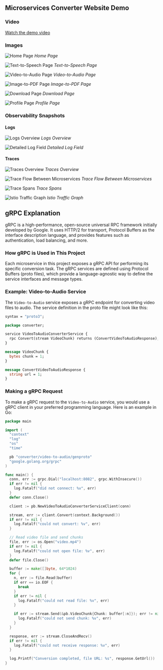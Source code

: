 ## Microservices Converter Website Demo

### Video

[Watch the demo video](https://drive.google.com/file/d/1pBQbMZa-x9A2mC3LAl75IHsFTSXoFV8c/view)


### Images

![Home Page](assets/home-page.png)
*Home Page*

![Text-to-Speech Page](assets/text-to-speech.png)
*Text-to-Speech Page*

![Video-to-Audio Page](assets/video-to-audio.png)
*Video-to-Audio Page*

![Image-to-PDF Page](assets/image-to-pdf.png)
*Image-to-PDF Page*

![Download Page](assets/download.png)
*Download Page*

![Profile Page](assets/profile.png)
*Profile Page*


### Observability Snapshots

#### Logs

![Logs Overview](assets/application-logs.png)
*Logs Overview*

![Detailed Log Field](assets/log-info.png)
*Detailed Log Field*

#### Traces

![Traces Overview](assets/zipkin-traces.png)
*Traces Overview*

![Trace Flow Between Microservices](assets/trace-flow.png)
*Trace Flow Between Microservices*

![Trace Spans](assets/trace-spans.png)
*Trace Spans*

![Istio Traffic Graph](assets/istio-traffic-flow.png)
*Istio Traffic Graph*



## gRPC Explanation

gRPC is a high-performance, open-source universal RPC framework initially developed by Google. It uses HTTP/2 for transport, Protocol Buffers as the interface description language, and provides features such as authentication, load balancing, and more.

### How gRPC is Used in This Project

Each microservice in this project exposes a gRPC API for performing its specific conversion task. The gRPC services are defined using Protocol Buffers (proto files), which provide a language-agnostic way to define the service interfaces and message types.

### Example: Video-to-Audio Service

The `Video-to-Audio` service exposes a gRPC endpoint for converting video files to audio. The service definition in the proto file might look like this:

```proto
syntax = "proto3";

package converter;

service VideoToAudioConverterService {
  rpc Convert(stream VideoChunk) returns (ConvertVideoToAudioResponse);
}

message VideoChunk {
  bytes chunk = 1;
}

message ConvertVideoToAudioResponse {
  string url = 1;
}
```

### Making a gRPC Request

To make a gRPC request to the `Video-to-Audio` service, you would use a gRPC client in your preferred programming language. Here is an example in Go:

```go
package main

import (
  "context"
  "log"
  "os"
  "time"

  pb "converter/video-to-audio/genproto"
  "google.golang.org/grpc"
)

func main() {
  conn, err := grpc.Dial("localhost:8082", grpc.WithInsecure())
  if err != nil {
    log.Fatalf("did not connect: %v", err)
  }
  defer conn.Close()

  client := pb.NewVideoToAudioConverterServiceClient(conn)

  stream, err := client.Convert(context.Background())
  if err != nil {
    log.Fatalf("could not convert: %v", err)
  }

  // Read video file and send chunks
  file, err := os.Open("video.mp4")
  if err != nil {
    log.Fatalf("could not open file: %v", err)
  }
  defer file.Close()

  buffer := make([]byte, 64*1024)
  for {
    n, err := file.Read(buffer)
    if err == io.EOF {
      break
    }
    if err != nil {
      log.Fatalf("could not read file: %v", err)
    }

    if err := stream.Send(&pb.VideoChunk{Chunk: buffer[:n]}); err != nil {
      log.Fatalf("could not send chunk: %v", err)
    }
  }

  response, err := stream.CloseAndRecv()
  if err != nil {
    log.Fatalf("could not receive response: %v", err)
  }

  log.Printf("Conversion completed, file URL: %s", response.GetUrl())
}
```